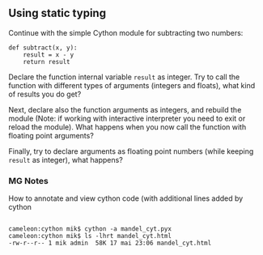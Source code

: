 ## Using static typing 

Continue with the simple Cython module for subtracting two numbers:
```
def subtract(x, y):
    result = x - y
    return result
```

Declare the function internal variable `result` as integer. Try to call the
function with different types of arguments (integers and floats), what kind of
results you do get?

Next, declare also the function arguments as integers, and rebuild the module 
(Note: if working with interactive interpreter you need to exit or
reload the module). What happens when you now call the function with
floating point arguments?

Finally, try to declare arguments as floating point numbers (while keeping
`result` as integer), what happens?

### MG Notes

How to annotate and view cython code (with additional lines added by cython 

```shellscript

cameleon:cython mik$ cython -a mandel_cyt.pyx
cameleon:cython mik$ ls -lhrt mandel_cyt.html
-rw-r--r-- 1 mik admin  58K 17 mai 23:06 mandel_cyt.html

```
